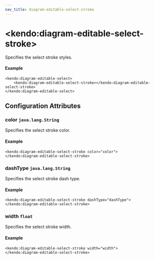 ```yaml
---
nav_title: diagram-editable-select-stroke
---
```


# \<kendo:diagram-editable-select-stroke\>

Specifies the select stroke styles.

#### Example
    <kendo:diagram-editable-select>
        <kendo:diagram-editable-select-stroke></kendo:diagram-editable-select-stroke>
    </kendo:diagram-editable-select>

## Configuration Attributes

### color `java.lang.String`

Specifies the select stroke color.

#### Example
    <kendo:diagram-editable-select-stroke color="color">
    </kendo:diagram-editable-select-stroke>

### dashType `java.lang.String`

Specifies the select stroke dash type.

#### Example
    <kendo:diagram-editable-select-stroke dashType="dashType">
    </kendo:diagram-editable-select-stroke>

### width `float`

Specifies the select stroke width.

#### Example
    <kendo:diagram-editable-select-stroke width="width">
    </kendo:diagram-editable-select-stroke>

